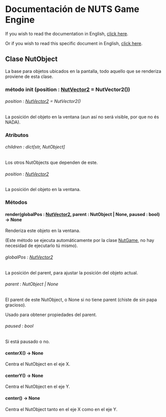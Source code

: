 # Documentación de NUTS Game Engine

If you wish to read the documentation in English, [click here](/DOCUMENTATION/INDEX.md).

Or if you wish to read this specific document in English, [click here](/DOCUMENTATION/FILES/NUTOBJECT.md).

## Clase NutObject

La base para objetos ubicados en la pantalla, todo aquello que se renderiza proviene de esta clase.

### método init (position : [NutVector2](/DOCUMENTATION/FILES/NUTVECTOR2.md) = NutVector2())

###### position : [NutVector2](/DOCUMENTATION/FILES/NUTVECTOR2.md) = NutVector2()

La posición del objeto en la ventana (aun así no será visible, por que no és NADA).

### Atributos

###### children : dict[str, NutObject]

Los otros NutObjects que dependen de este.

###### position : [NutVector2](/DOCUMENTATION/FILES/NUTVECTOR2.md)

La posición del objeto en la ventana.

### Métodos

#### render(globalPos : [NutVector2](/DOCUMENTATION/FILES/NUTVECTOR2.md), parent : NutObject | None, paused : bool) -> None

Renderiza este objeto en la ventana.

(Este método se ejecuta automáticamente por la clase [NutGame](/DOCUMENTATION/FILES/NUTGAME.md), no hay necesidad de ejecutarlo tú mismo).

###### globalPos : [NutVector2](/DOCUMENTATION/FILES/NUTVECTOR2.md)

La posición del parent, para ajustar la posición del objeto actual.

###### parent : NutObject | None

El parent de este NutObject, o None si no tiene parent (chiste de sin papa gracioso).

Usado para obtener propiedades del parent.

###### paused : bool

Si está pausado o no.

#### centerX() -> None

Centra el NutObject en el eje X.

#### centerY() -> None

Centra el NutObject en el eje Y.

#### center() -> None

Centra el NutObject tanto en el eje X como en el eje Y.